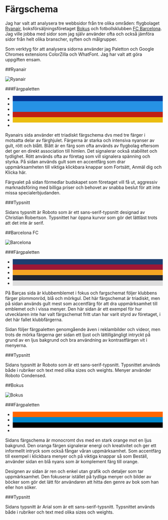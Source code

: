 Färgschema
==========
Jag har valt att analysera tre webbsidor från tre olika områden: flygbolaget [Ryanair](https://www.ryanair.com/se/sv/), boksförsäljningsföretaget [Bokus](https://www.bokus.com/) och fotbollsklubben [FC Barcelona](https://www.fcbarcelona.com/). Jag ville jobba med sidor som jag själv använder ofta och också jämföra sidor från helt olika branscher, syften och målgrupper.

Som verktyg för att analysera sidorna använder jag Paletton och Google Chromes extensions ColorZilla och WhatFont.
Jag har valt att göra uppgiften ensam.

##Ryanair

![Ryanair](img/ryanair.jpg)

###Färgpaletten

<ul class="palette">
    <li style="background-color: #073590" title="#073590"></li>
    <li style="background-color: #2692e4" title="#2692e4"></li>
    <li style="background-color: #2792e5" title="#2792e5"></li>
    <li style="background-color: #c11f14" title="#c11f14"></li>
    <li style="background-color: #ebbd10" title="#ebbd10"></li>
    <li style="background-color: ##f4f4f4" title="#f4f4f4"></li>
</ul>

Ryanairs sida använder ett triadiskt färgschema dvs med tre färger i motsatta delar av färghjulet. Färgerna är starka och intensiva nyanser av gult, rött och blått. Blått är en färg som ofta används av flygbolag eftersom det ger en direkt association till himlen. Det signalerar också stabilitet och tydlighet. Rött används ofta av företag som vill signalera spänning och styrka. På sidan används gult som en accentfärg som drar uppmärksamheten till viktiga klickbara knappar som Fortsätt, Anmäl dig och Klicka här.

Färgvalet på sidan förmedlar budskapet som företaget vill få ut, aggressiv marknadsföring med billiga priser och behovet av snabba beslut för att inte missa specialerbjudanden.

###Typsnitt

Sidans typsnitt är Roboto som är ett sans-serif-typsnitt designad av Christian Robertson. Typsnittet har öppna kurvor som gör det lättläst trots att det inte är serif.  


##Barcelona FC

![Barcelona](img/barca.jpg)

###Färgpaletten

<ul class="palette">
    <li style="background-color: #1d3e71" title="#1d3e71"></li>
    <li style="background-color: #9C1737" title="#9C1737"></li>
    <li style="background-color: #f5a623" title="#f5a623"></li>
    <li style="background-color: #222733" title="#222733"></li>
    <li style="background-color: #dddddd" title="#dddddd"></li>
</ul>

På Barças sida är klubbemblemet i fokus och fargschemat följer klubbens färger plommonröd, blå och mörkgul. Det här färgschemat är triadiskt, men på sidan används gult mest som accentfärg för att dra uppmärksamhet till emblemet och i vissa menyer.
Den här sidan är ett exempel för hur utvecklaren inte har valt färgschemat fritt utan har varit styrd av företaget, i det här fallet klubbfärgerna.     

Sidan följer färgpaletten genomgående även i reklambilder och videor, men trots de mörka färgerna ger sidan ett ljust och lättillgängligt intryckt på grund av en ljus bakgrund och bra användning av kontrastfärgen vit i menyerna.

###Typsnitt

Sidans typsnitt är Roboto som är ett sans-serif-typsnitt. Typsnittet används både i rubriker och text med olika sizes och weights. Menyer använder Roboto Condensed.


##Bokus

![Bokus](img/bokus.jpg)

###Färgpaletten

<ul class="palette">
    <li style="background-color: #ff6600" title="#ff6600"></li>
    <li style="background-color: #08c" title="#08c"></li>
    <li style="background-color: #000" title="#000"></li>
    <li style="background-color: #fff" title="#fff"></li>
</ul>

Sidans färgschema är monocromt dvs med en stark orange mot en ljus bakgrund. Den oranga färgen signalerar energi och kreativitet och ger ett informellt intryck som också fångar våran uppmärksamhet. Som accentfärg till exempel i klickbara menyer och på viktiga knappar så som Beställ, använder sidan en blå nyans som är komplement färg till orange.

Designen av sidan är ren och enkel utan grafik och detaljer som tar uppmärksamhet. Den fokuserar istället på tydliga menyer och bilder av böcker som gör det lätt för användaren att hitta den genre av bok som han eller hon söker.  

###Typsnitt

Sidans typsnitt är Arial som är ett sans-serif-typsnitt. Typsnittet används både i rubriker och text med olika sizes och weights.  
